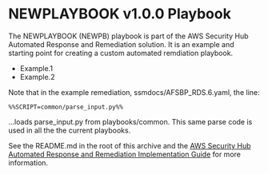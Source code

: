 # NEWPLAYBOOK v1.0.0 Playbook

The NEWPLAYBOOK (NEWPB) playbook is part of the AWS Security Hub Automated Response and Remediation solution. It is an example and starting point for creating a custom automated remdiation playbook.

* Example.1
* Example.2
  
Note that in the example remediation, ssmdocs/AFSBP_RDS.6.yaml, the line:
```
%%SCRIPT=common/parse_input.py%%
```
...loads parse_input.py from playbooks/common. This same parse code is used in all the the current playbooks.

See the README.md in the root of this archive and the [AWS Security Hub Automated Response and Remediation Implementation Guide](https://docs.aws.amazon.com/solutions/latest/aws-security-hub-automated-response-and-remediation/welcome.html) for more information.
